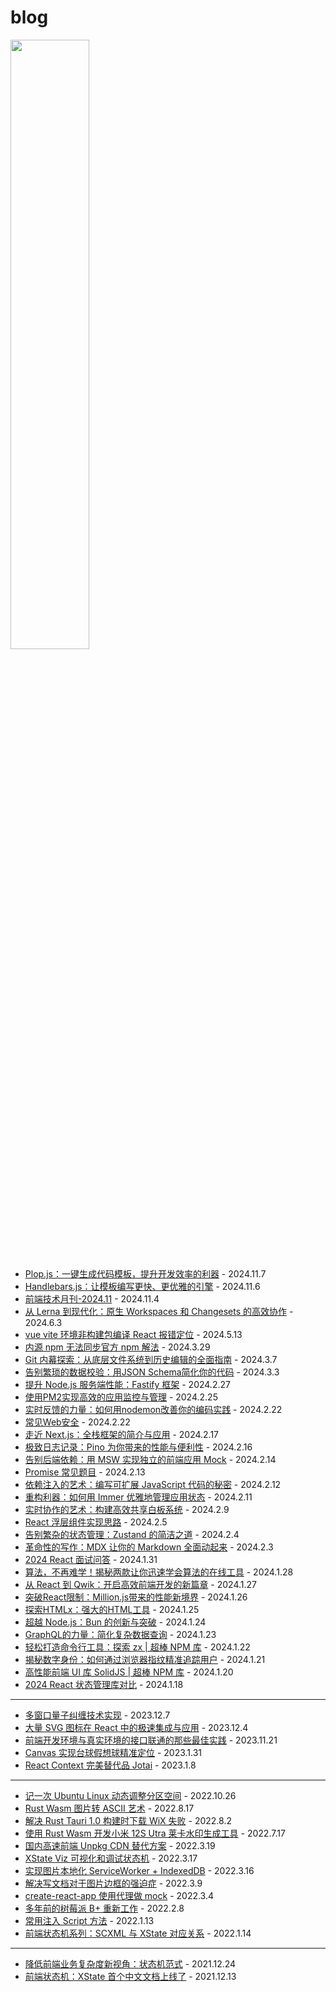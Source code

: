 # blog

<img src="https://github.com/lecepin/blog/assets/11046969/7767859f-14b3-4e32-9d34-d21e7eae841e" width="50%" />

- [Plop.js：一键生成代码模板，提升开发效率的利器](Plop.js：一键生成代码模板，提升开发效率的利器.md) - 2024.11.7
- [Handlebars.js：让模板编写更快、更优雅的引擎](Handlebars.js：让模板编写更快、更优雅的引擎.md) - 2024.11.6
- [前端技术月刊-2024.11](%E5%89%8D%E7%AB%AF%E6%8A%80%E6%9C%AF%E6%9C%88%E5%88%8A-2024.11.md) - 2024.11.4
- [从 Lerna 到现代化：原生 Workspaces 和 Changesets 的高效协作](从%20Lerna%20到现代化：原生%20Workspaces%20和%20Changesets%20的高效协作.md) - 2024.6.3
- [vue vite 环境非构建包编译 React 报错定位](vue%20vite%20环境非构建包编译%20React%20报错定位.md) - 2024.5.13
- [内源 npm 无法同步官方 npm 解法](内源%20npm%20无法同步官方%20npm%20解法.md) - 2024.3.29
- [Git 内幕探索：从底层文件系统到历史编辑的全面指南](Git%20内幕探索：从底层文件系统到历史编辑的全面指南.md) - 2024.3.7
- [告别繁琐的数据校验：用JSON Schema简化你的代码](告别繁琐的数据校验：用JSON%20Schema简化你的代码.md) - 2024.3.3
- [提升 Node.js 服务端性能：Fastify 框架](提升%20Node.js%20服务端性能：Fastify%20框架.md) - 2024.2.27
- [使用PM2实现高效的应用监控与管理](使用PM2实现高效的应用监控与管理.md) - 2024.2.25
- [实时反馈的力量：如何用nodemon改善你的编码实践](实时反馈的力量：如何用nodemon改善你的编码实践.md) - 2024.2.22
- [常见Web安全](常见Web安全.md) - 2024.2.22
- [走近 Next.js：全栈框架的简介与应用](走近%20Next.js：全栈框架的简介与应用.md) - 2024.2.17
- [极致日志记录：Pino 为你带来的性能与便利性](极致日志记录：Pino%20为你带来的性能与便利性.md) - 2024.2.16
- [告别后端依赖：用 MSW 实现独立的前端应用 Mock](告别后端依赖：用%20MSW%20实现独立的前端应用%20Mock.md) - 2024.2.14
- [Promise 常见题目](Promise%20常见题目.md) - 2024.2.13
- [依赖注入的艺术：编写可扩展 JavaScript 代码的秘密](依赖注入的艺术：编写可扩展%20JavaScript%20代码的秘密.md) - 2024.2.12
- [重构利器：如何用 Immer 优雅地管理应用状态](重构利器：如何用%20Immer%20优雅地管理应用状态.md) - 2024.2.11
- [实时协作的艺术：构建高效共享白板系统](实时协作的艺术：构建高效共享白板系统.md) - 2024.2.9
- [React 浮层组件实现思路](React%20浮层组件实现思路.md) - 2024.2.5
- [告别繁杂的状态管理：Zustand 的简洁之道](告别繁杂的状态管理：Zustand%20的简洁之道.md) - 2024.2.4
- [革命性的写作：MDX 让你的 Markdown 全面动起来](革命性的写作：MDX%20让你的%20Markdown%20全面动起来.md) - 2024.2.3
- [2024 React 面试问答](2024%20React%20面试问答.md) - 2024.1.31
- [算法，不再难学！揭秘两款让你迅速学会算法的在线工具](算法，不再难学！揭秘两款让你迅速学会算法的在线工具.md) - 2024.1.28
- [从 React 到 Qwik：开启高效前端开发的新篇章](从%20React%20到%20Qwik：开启高效前端开发的新篇章.md) - 2024.1.27
- [突破React限制：Million.js带来的性能新境界](突破React限制：Million.js带来的性能新境界.md) - 2024.1.26
- [探索HTMLx：强大的HTML工具](探索HTMLx：强大的HTML工具.md) - 2024.1.25
- [超越 Node.js：Bun 的创新与突破](超越%20Node.js：Bun%20的创新与突破.md) - 2024.1.24
- [GraphQL的力量：简化复杂数据查询](GraphQL的力量：简化复杂数据查询.md) - 2024.1.23
- [轻松打造命令行工具：探索 zx | 超棒 NPM 库](轻松打造命令行工具：探索%20zx%20%7C%20超棒%20NPM%20库.md) - 2024.1.22
- [揭秘数字身份：如何通过浏览器指纹精准追踪用户](揭秘数字身份：如何通过浏览器指纹精准追踪用户.md) - 2024.1.21
- [高性能前端 UI 库 SolidJS | 超棒 NPM 库](高性能前端UI库%20SolidJS%20%7C%20超棒%20NPM%20库.md) - 2024.1.20
- [2024 React 状态管理库对比](2024%20React%20%E7%8A%B6%E6%80%81%E7%AE%A1%E7%90%86%E5%BA%93%E5%AF%B9%E6%AF%94.md) - 2024.1.18

---

- [多窗口量子纠缠技术实现](多窗口量子纠缠技术实现.md) - 2023.12.7
- [大量 SVG 图标在 React 中的极速集成与应用](大量%20SVG%20图标在%20React%20中的极速集成与应用.md) - 2023.12.4
- [前端开发环境与真实环境的接口联通的那些最佳实践](%E5%89%8D%E7%AB%AF%E5%BC%80%E5%8F%91%E7%8E%AF%E5%A2%83%E4%B8%8E%E7%9C%9F%E5%AE%9E%E7%8E%AF%E5%A2%83%E7%9A%84%E6%8E%A5%E5%8F%A3%E8%81%94%E9%80%9A%E7%9A%84%E9%82%A3%E4%BA%9B%E6%9C%80%E4%BD%B3%E5%AE%9E%E8%B7%B5.md) - 2023.11.21
- [Canvas 实现台球假想球精准定位](canvas%20实现台球假想球精准定位.md) - 2023.1.31
- [React Context 完美替代品 Jotai](React%20Context%20完美替代品%20Jotai.md) - 2023.1.8

---

- [记一次 Ubuntu Linux 动态调整分区空间](记一次%20Ubuntu%20Linux%20动态调整分区空间.md) - 2022.10.26
- [Rust Wasm 图片转 ASCII 艺术](Rust%20Wasm%20图片转%20ASCII%20艺术.md) - 2022.8.17
- [解决 Rust Tauri 1.0 构建时下载 WiX 失败](解决%20Rust%20Tauri%201.0%20构建时下载%20WiX失败.md) - 2022.8.2
- [使用 Rust Wasm 开发小米 12S Utra 莱卡水印生成工具](%E4%BD%BF%E7%94%A8%20Rust%20Wasm%20%E5%BC%80%E5%8F%91%E5%B0%8F%E7%B1%B3%2012S%20Utra%20%E8%8E%B1%E5%8D%A1%E6%B0%B4%E5%8D%B0%E7%94%9F%E6%88%90%E5%B7%A5%E5%85%B7.md) - 2022.7.17
- [国内高速前端 Unpkg CDN 替代方案](%E5%9B%BD%E5%86%85%E9%AB%98%E9%80%9F%E5%89%8D%E7%AB%AF%20Unpkg%20CDN%20%E6%9B%BF%E4%BB%A3%E6%96%B9%E6%A1%88.md) - 2022.3.19
- [XState Viz 可视化和调试状态机](XState%20Viz%20%E5%8F%AF%E8%A7%86%E5%8C%96%E5%92%8C%E8%B0%83%E8%AF%95%E7%8A%B6%E6%80%81%E6%9C%BA.md) - 2022.3.17
- [实现图片本地化 ServiceWorker + IndexedDB](%E5%AE%9E%E7%8E%B0%E5%9B%BE%E7%89%87%E6%9C%AC%E5%9C%B0%E5%8C%96%20ServiceWorker%20%2B%20IndexedDB.md) - 2022.3.16
- [解决写文档对于图片边框的强迫症](%E8%A7%A3%E5%86%B3%E5%86%99%E6%96%87%E6%A1%A3%E5%AF%B9%E4%BA%8E%E5%9B%BE%E7%89%87%E8%BE%B9%E6%A1%86%E7%9A%84%E5%BC%BA%E8%BF%AB%E7%97%87.md) - 2022.3.9
- [create-react-app 使用代理做 mock](create-react-app%20%E4%BD%BF%E7%94%A8%E4%BB%A3%E7%90%86%E5%81%9A%20mock.md) - 2022.3.4
- [多年前的树莓派 B+ 重新工作](%E5%A4%9A%E5%B9%B4%E5%89%8D%E7%9A%84%E6%A0%91%E8%8E%93%E6%B4%BE%20B%2B%20%E9%87%8D%E6%96%B0%E5%B7%A5%E4%BD%9C.md) - 2022.2.8
- [常用注入 Script 方法](%E5%B8%B8%E7%94%A8%E6%B3%A8%E5%85%A5%20Script%20%E6%96%B9%E6%B3%95.md) - 2022.1.13
- [前端状态机系列：SCXML 与 XState 对应关系](%E5%89%8D%E7%AB%AF%E7%8A%B6%E6%80%81%E6%9C%BA%E7%B3%BB%E5%88%97%EF%BC%9ASCXML%E4%B8%8EXState%E5%AF%B9%E5%BA%94%E5%85%B3%E7%B3%BB.md) - 2022.1.14

---

- [降低前端业务复杂度新视角：状态机范式](%E9%99%8D%E4%BD%8E%E5%89%8D%E7%AB%AF%E4%B8%9A%E5%8A%A1%E5%A4%8D%E6%9D%82%E5%BA%A6%E6%96%B0%E8%A7%86%E8%A7%92%EF%BC%9A%E7%8A%B6%E6%80%81%E6%9C%BA%E8%8C%83%E5%BC%8F.md) - 2021.12.24
- [前端状态机：XState 首个中文文档上线了](%E5%89%8D%E7%AB%AF%E7%8A%B6%E6%80%81%E6%9C%BA%EF%BC%9AXState%20%E9%A6%96%E4%B8%AA%E4%B8%AD%E6%96%87%E6%96%87%E6%A1%A3%E4%B8%8A%E7%BA%BF%E4%BA%86.md) - 2021.12.13
